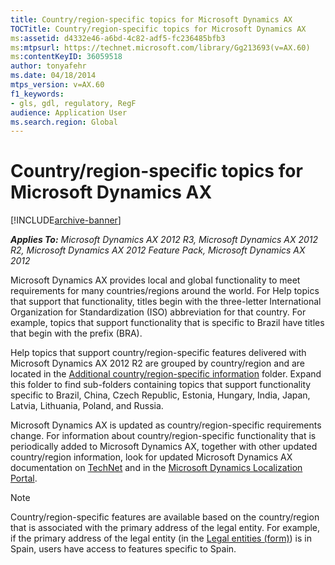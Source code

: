 ```yaml
---
title: Country/region-specific topics for Microsoft Dynamics AX
TOCTitle: Country/region-specific topics for Microsoft Dynamics AX
ms:assetid: d4332e46-a6bd-4c82-adf5-fc236485bfb3
ms:mtpsurl: https://technet.microsoft.com/library/Gg213693(v=AX.60)
ms:contentKeyID: 36059518
author: tonyafehr
ms.date: 04/18/2014
mtps_version: v=AX.60
f1_keywords:
- gls, gdl, regulatory, RegF
audience: Application User
ms.search.region: Global
---
```


# Country/region-specific topics for Microsoft Dynamics AX 


[!INCLUDE[archive-banner](includes/archive-banner.md)]


_**Applies To:** Microsoft Dynamics AX 2012 R3, Microsoft Dynamics AX 2012 R2, Microsoft Dynamics AX 2012 Feature Pack, Microsoft Dynamics AX 2012_

Microsoft Dynamics AX provides local and global functionality to meet requirements for many countries/regions around the world. For Help topics that support that functionality, titles begin with the three-letter International Organization for Standardization (ISO) abbreviation for that country. For example, topics that support functionality that is specific to Brazil have titles that begin with the prefix (BRA).

Help topics that support country/region-specific features delivered with Microsoft Dynamics AX 2012 R2 are grouped by country/region and are located in the [Additional country/region-specific information](additional-country-region-specific-information.md) folder. Expand this folder to find sub-folders containing topics that support functionality specific to Brazil, China, Czech Republic, Estonia, Hungary, India, Japan, Latvia, Lithuania, Poland, and Russia.

Microsoft Dynamics AX is updated as country/region-specific requirements change. For information about country/region-specific functionality that is periodically added to Microsoft Dynamics AX, together with other updated country/region information, look for updated Microsoft Dynamics AX documentation on [TechNet](https://go.microsoft.com/fwlink/?linkid=214391) and in the [Microsoft Dynamics Localization Portal](https://go.microsoft.com/fwlink/?linkid=268638).


> [!NOTE]
> <P>Country/region-specific features are available based on the country/region that is associated with the primary address of the legal entity. For example, if the primary address of the legal entity (in the <A href="https://technet.microsoft.com/library/hh242860(v=ax.60)">Legal entities (form)</A>) is in Spain, users have access to features specific to Spain.</P>


  


